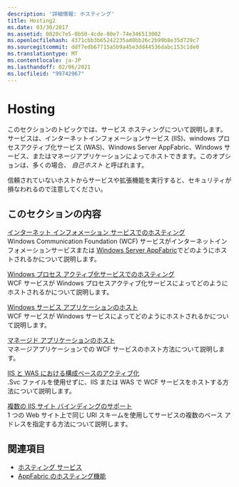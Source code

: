 ```yaml
---
description: '詳細情報: ホスティング'
title: Hosting2
ms.date: 03/30/2017
ms.assetid: 0820c7e5-0b50-4cde-80e7-74e346513002
ms.openlocfilehash: 4371cbb3b65242235ad0bb26c2b99b8e35d729c7
ms.sourcegitcommit: ddf7edb67715a5b9a45e3dd44536dabc153c1de0
ms.translationtype: MT
ms.contentlocale: ja-JP
ms.lasthandoff: 02/06/2021
ms.locfileid: "99742967"
---
```

# <a name="hosting"></a>Hosting

このセクションのトピックでは、サービス ホスティングについて説明します。 サービスは、インターネットインフォメーションサービス (IIS)、windows プロセスアクティブ化サービス (WAS)、Windows Server AppFabric、Windows サービス、またはマネージアプリケーションによってホストできます。このオプションは、多くの場合、 *自己ホスト* と呼ばれます。  
  
 信頼されていないホストからサービスや拡張機能を実行すると、セキュリティが損なわれるので注意してください。  
  
## <a name="in-this-section"></a>このセクションの内容  

 [インターネット インフォメーション サービスでのホスティング](hosting-in-internet-information-services.md)  
 Windows Communication Foundation (WCF) サービスがインターネットインフォメーションサービスまたは [Windows Server AppFabric](/previous-versions/appfabric/ff384253(v=azure.10))でどのようにホストされるかについて説明します。  
  
 [Windows プロセス アクティブ化サービスでのホスティング](hosting-in-windows-process-activation-service.md)  
 WCF サービスが Windows プロセスアクティブ化サービスによってどのようにホストされるかについて説明します。  
  
 [Windows サービス アプリケーションのホスト](hosting-in-a-windows-service-application.md)  
 WCF サービスが Windows サービスによってどのようにホストされるかについて説明します。  
  
 [マネージド アプリケーションのホスト](hosting-in-a-managed-application.md)  
 マネージアプリケーションでの WCF サービスのホスト方法について説明します。  
  
 [IIS と WAS における構成ベースのアクティブ化](configuration-based-activation-in-iis-and-was.md)  
 .Svc ファイルを使用せずに、IIS または WAS で WCF サービスをホストする方法について説明します。  
  
 [複数の IIS サイト バインディングのサポート](supporting-multiple-iis-site-bindings.md)  
 1 つの Web サイト上で同じ URI スキームを使用してサービスの複数のベース アドレスを指定する方法について説明します。  
  
## <a name="see-also"></a>関連項目

- [ホスティング サービス](../hosting-services.md)
- [AppFabric のホスティング機能](/previous-versions/appfabric/ee677189(v=azure.10))
